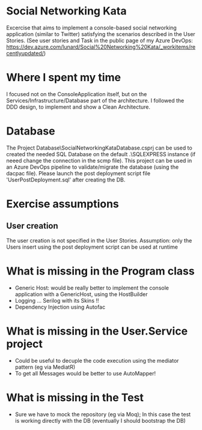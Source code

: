 # Social Networking Kata
Excercise that aims to implement a console-based social networking application (similar to Twitter) satisfying the scenarios described in the User Stories.
(See user stories and Task in the public page of my Azure DevOps: https://dev.azure.com/lunard/Social%20Networking%20Kata/_workitems/recentlyupdated/)

# Where I spent my time
I focused not on the ConsoleApplication itself, but on the Services/Infrastructure/Database part of the architecture.
I followed the DDD design, to implement and show a Clean Architecture.

# Database
The Project Database\SocialNetworkingKataDatabase.csprj can be used to created the needed SQL Database on the default .\SQLEXPRESS 
instance (if neeed change the connection in the scmp file).
This project can be used in an Azure DevOps pipeline to validate/migrate the database (using the dacpac file).
Please launch the post deployment script file 'UserPostDeployment.sql' after creating the DB.

# Exercise assumptions 
## User creation
The user creation is not specified in the User Stories. 
Assumption: only the Users insert using the post deployment script can be used at runtime

# What is missing in the Program class
- Generic Host: would be really better to implement the console application with a GenericHost, using the HostBuilder
- Logging ... Serilog with its Skins !!
- Dependency Injection using Autofac

# What is missing in the User.Service project
- Could be useful to decuple the code execution using the mediator pattern (eg via MediatR)
- To get all Messages would be better to use AutoMapper!

# What is missing in the Test
- Sure we have to mock the repository (eg via Moq); In this case the test is working directly with the DB (eventually I should bootstrap the DB)